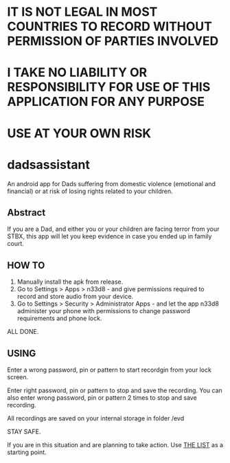 # IT IS NOT LEGAL IN MOST COUNTRIES TO RECORD WITHOUT PERMISSION OF PARTIES INVOLVED

# I TAKE NO LIABILITY OR RESPONSIBILITY FOR USE OF THIS APPLICATION FOR ANY PURPOSE
# USE AT YOUR OWN RISK

# dadsassistant
An android app for Dads suffering from domestic violence (emotional and financial) or at risk of losing rights related to your children.

## Abstract
If you are a Dad, and either you or your children are facing terror from your STBX, this app will let you keep evidence in case you ended up in family court.

## HOW TO
1. Manually install the apk from release.
2. Go to Settings > Apps > n33d8 - and give permissions required to record and store audio from your device.
3. Go to Settings > Security > Administrator Apps - and let the app n33d8 administer your phone with permissions to change password requirements and phone lock.

ALL DONE.

## USING
Enter a wrong password, pin or pattern to start recordgin from your lock screen.

Enter right password, pin or pattern to stop and save the recording. You can also enter wrong password, pin or pattern 2 times to stop and save recording.

All recordings are saved on your internal storage in folder /evd

STAY SAFE.

If you are in this situation and are planning to take action. Use [THE LIST](http://forum.mensdivorce.com/viewtopic.php?t=13374) as a starting point.
